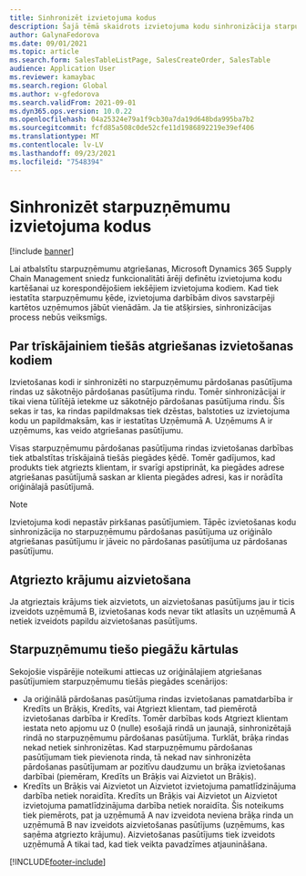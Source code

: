 ```yaml
---
title: Sinhronizēt izvietojuma kodus
description: Šajā tēmā skaidrots izvietojuma kodu sinhronizācija starpuzņēmumu komercijai
author: GalynaFedorova
ms.date: 09/01/2021
ms.topic: article
ms.search.form: SalesTableListPage, SalesCreateOrder, SalesTable
audience: Application User
ms.reviewer: kamaybac
ms.search.region: Global
ms.author: v-gfedorova
ms.search.validFrom: 2021-09-01
ms.dyn365.ops.version: 10.0.22
ms.openlocfilehash: 04a25324e79a1f9cb30a7da19d648bda995ba7b2
ms.sourcegitcommit: fcfd85a508c0de52cfe11d1986892219e39ef406
ms.translationtype: MT
ms.contentlocale: lv-LV
ms.lasthandoff: 09/23/2021
ms.locfileid: "7548394"
---
```

# <a name="synchronize-intercompany-disposition-codes"></a>Sinhronizēt starpuzņēmumu izvietojuma kodus

[!include [banner](../../includes/banner.md)]

Lai atbalstītu starpuzņēmumu atgriešanas, Microsoft Dynamics 365 Supply Chain Management sniedz funkcionalitāti ārēji definētu izvietojuma kodu kartēšanai uz korespondējošiem iekšējiem izvietojuma kodiem. Kad tiek iestatīta starpuzņēmumu ķēde, izvietojuma darbībām divos savstarpēji kartētos uzņēmumos jābūt vienādām. Ja tie atšķirsies, sinhronizācijas process nebūs veiksmīgs.

## <a name="about-disposition-codes-for-three-legged-direct-returns"></a>Par trīskājainiem tiešās atgriešanas izvietošanas kodiem

Izvietošanas kodi ir sinhronizēti no starpuzņēmumu pārdošanas pasūtījuma rindas uz sākotnējo pārdošanas pasūtījuma rindu. Tomēr sinhronizācijai ir tikai viena tūlītējā ietekme uz sākotnējo pārdošanas pasūtījuma rindu. Šīs sekas ir tas, ka rindas papildmaksas tiek dzēstas, balstoties uz izvietojuma kodu un papildmaksām, kas ir iestatītas Uzņēmumā A. Uzņēmums A ir uzņēmums, kas veido atgriešanas pasūtījumu.

Visas starpuzņēmumu pārdošanas pasūtījuma rindas izvietošanas darbības tiek atbalstītas trīskājainā tiešās piegādes ķēdē. Tomēr gadījumos, kad produkts tiek atgriezts klientam, ir svarīgi apstiprināt, ka piegādes adrese atgriešanas pasūtījumā saskan ar klienta piegādes adresi, kas ir norādīta oriģinālajā pasūtījumā.

> [!NOTE]
> Izvietojuma kodi nepastāv pirkšanas pasūtījumiem. Tāpēc izvietošanas kodu sinhronizācija no starpuzņēmumu pārdošanas pasūtījuma uz oriģinālo atgriešanas pasūtījumu ir jāveic no pārdošanas pasūtījuma uz pārdošanas pasūtījumu.

## <a name="replacing-returned-items"></a>Atgriezto krājumu aizvietošana

Ja atgrieztais krājums tiek aizvietots, un aizvietošanas pasūtījums jau ir ticis izveidots uzņēmumā B, izvietošanas kods nevar tikt atlasīts un uzņēmumā A netiek izveidots papildu aizvietošanas pasūtījums.

## <a name="rules-for-intercompany-direct-deliveries"></a>Starpuzņēmumu tiešo piegāžu kārtulas

Sekojošie vispārējie noteikumi attiecas uz oriģinālajiem atgriešanas pasūtījumiem starpuzņēmumu tiešās piegādes scenārijos:

- Ja oriģinālā pārdošanas pasūtījuma rindas izvietošanas pamatdarbība ir Kredīts un Brāķis, Kredīts, vai Atgriezt klientam, tad piemērotā izvietošanas darbība ir Kredīts. Tomēr darbības kods Atgriezt klientam iestata neto apjomu uz 0 (nulle) esošajā rindā un jaunajā, sinhronizētajā rindā no starpuzņēmumu pārdošanas pasūtījuma. Turklāt, brāķa rindas nekad netiek sinhronizētas. Kad starpuzņēmumu pārdošanas pasūtījumam tiek pievienota rinda, tā nekad nav sinhronizēta pārdošanas pasūtījumam ar pozitīvu daudzumu un brāķa izvietošanas darbībai (piemēram, Kredīts un Brāķis vai Aizvietot un Brāķis).
- Kredīts un Brāķis vai Aizvietot un Aizvietot izvietojuma pamatlīdzinājuma darbība netiek noraidīta. Kredīts un Brāķis vai Aizvietot un Aizvietot izvietojuma pamatlīdzinājuma darbība netiek noraidīta. Šis noteikums tiek piemērots, pat ja uzņēmumā A nav izveidota neviena brāķa rinda un uzņēmumā B nav izveidots aizvietošanas pasūtījums (uzņēmums, kas saņēma atgriezto krājumu). Aizvietošanas pasūtījums tiek izveidots uzņēmumā A tikai tad, kad tiek veikta pavadzīmes atjaunināšana.

[!INCLUDE[footer-include](../../includes/footer-banner.md)]
